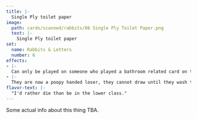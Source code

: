 ```yaml
---
title: |-
  Single Ply toilet paper
image: 
  path: cards/scanned/rabbits/06 Single Ply Toilet Paper.png
  text: |-
    Single Ply toilet paper
set:
  name: Rabbits & Letters
  number: 6
effects: 
- |-
  Can only be played on someone who played a bathroom related card on their last turn.
- |-
  They are now a poopy handed loser, they cannot draw until they wash their hands IRL.
flavor-text: |-
  "I'd rather die than be in the lower class."
---
```

Some actual info about this thing TBA.
